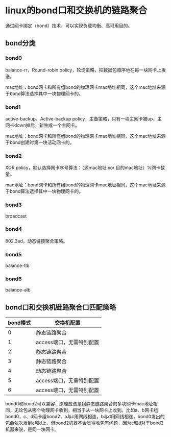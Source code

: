 # linux的bond口和交换机的链路聚合



通过网卡绑定（bond）技术，可以实现负载均衡、高可用目的。



## bond分类

### bond0

balance-rr，Round-robin policy，轮询策略，把数据包顺序地在每一块网卡上发送。

mac地址：bond网卡和所有组bond的物理网卡mac地址相同，这个mac地址来源于bond算法选择其中一块物理网卡的。



### bond1

active-backup，Active-backup policy，主备策略，只有一块主网卡被up，主网卡down掉后，新生成一个主网卡。

mac地址：bond网卡和所有组bond的物理网卡mac地址相同，这个mac地址来源于bond创建时第一块活动网卡的。



### bond2

XOR policy，默认选择网卡序号算法：（源mac地址 xor 目的mac地址）%网卡数量。

mac地址：bond网卡和所有组bond的物理网卡mac地址相同，这个mac地址来源于bond算法选择其中一块物理网卡的。



### bond3

broadcast



### bond4

802.3ad，动态链接聚合策略。



### bond5

balance-tlb



### bond6

balance-alb



## bond口和交换机链路聚合口匹配策略

| bond模式 | 交换机配置               |
| -------- | ------------------------ |
| 0        | 静态链路聚合             |
| 1        | access端口，无需特别配置 |
| 2        | 静态链路聚合             |
| 3        | 静态链路聚合             |
| 4        | 动态链路聚合             |
| 5        | access端口，无需特别配置 |
| 6        | access端口，无需特别配置 |

bond0和bond2可以兼容，原理应该是组静态链路聚合的多块网卡mac地址相同，无论包从哪个物理网卡收到，相当于从一块网卡上收到。比如a、b网卡组bond0，c、d网卡组bond2，a与c用网线相连，b与d用网线相连，bond0发出的包会依次发到c和d上，但bond2机器不会觉得收包有问题，因为c和d对于bond2机器来说，是同一块网卡。





































